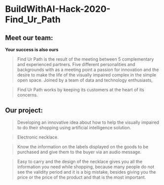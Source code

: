 # BuildWithAI-Hack-2020-Find_Ur_Path


## Meet our team:
**Your success is also ours**
>Find Ur Path is the result of the meeting between 5 complementary and experienced partners.
Five different personalities and backgrounds with as a meeting point a passion for innovation and the desire to make the life of the visually impaired complex in the simple open space.
Joined by a team of data and technology enthusiasts,

>Find Ur Path works by keeping its customers at the heart of its concerns.

## Our project:
>Developing an innovative  idea about how to help the visually impaired to do their shopping using artificial intelligence solution.

>Electronic necklace.

>Know the information on the labels displayed on the goods to be purchased and give them to the buyer via an audio message.

>Easy to carry and the design of the necklace gives you all the information you need while shopping, because many people do not see the validity period and it is a big mistake, besides giving you the price or the price of the product and that is the most important.

